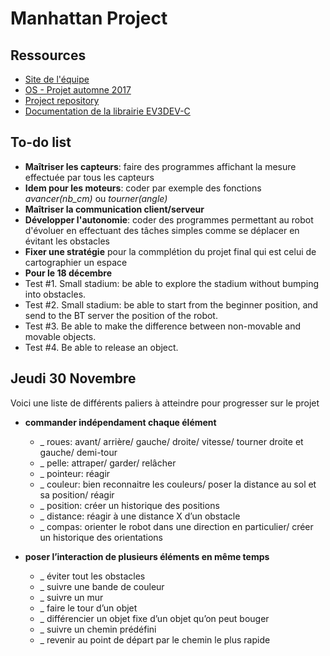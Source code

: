 # Manhattan Project

## Ressources

+ [Site de l'équipe](http://ninofiliu.fr/OS_project/)
+ [OS - Projet automne 2017](http://soc.eurecom.fr/OS/projects_fall2017.html)
+ [Project repository](https://gitlab.eurecom.fr/ludovic.apvrille/OS_Robot_Project_Fall2017)
+ [Documentation de la librairie EV3DEV-C](http://in4lio.github.io/ev3dev-c/)

## To-do list

+ **Maîtriser les capteurs**: faire des programmes affichant la mesure effectuée par tous les capteurs 
+ **Idem pour les moteurs**: coder par exemple des fonctions *avancer(nb_cm)* ou *tourner(angle)*
+ **Maîtriser la communication client/serveur**
+ **Développer l'autonomie**: coder des programmes permettant au robot d'évoluer en effectuant des tâches simples comme se déplacer en évitant les obstacles
+ **Fixer une stratégie** pour la commplétion du projet final qui est celui de cartographier un espace
+ **Pour le 18 décembre** 
+ Test #1. Small stadium: be able to explore the stadium without bumping into obstacles.
+ Test #2. Small stadium: be able to start from the beginner position, and send to the BT server the position of the robot.
+ Test #3. Be able to make the difference between non-movable and movable objects.
+ Test #4. Be able to release an object.


## Jeudi 30 Novembre
Voici une liste de différents paliers à atteindre pour progresser sur le projet
 + **commander indépendament chaque élément**
	+ _ roues: avant/ arrière/ gauche/ droite/ vitesse/ tourner droite et gauche/ demi-tour 
	+ _ pelle: attraper/ garder/ relâcher 
	+ _ pointeur: réagir
	+ _ couleur: bien reconnaitre les couleurs/ poser la distance au sol et sa position/ réagir
	+ _ position: créer un historique des positions
	+ _ distance: réagir à une distance X d’un obstacle
	+ _ compas: orienter le robot dans une direction en particulier/ créer un historique des orientations

+ **poser l’interaction de plusieurs éléments en même temps**
	+ _ éviter tout les obstacles
	+ _ suivre une bande de couleur
	+ _ suivre un mur
	+ _ faire le tour d’un objet
	+ _ différencier un objet fixe d’un objet qu’on peut bouger
	+ _ suivre un chemin prédéfini
	+ _ revenir au point de départ par le chemin le plus rapide

